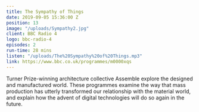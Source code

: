```yaml
---
title: The Sympathy of Things
date: 2019-09-05 15:36:00 Z
position: 13
image: "/uploads/Sympathy2.jpg"
client: BBC Radio 4
logo: bbc-radio-4
episodes: 2
run-time: 28 mins
listen: "/uploads/The%20Sympathy%20of%20Things.mp3"
link: https://www.bbc.co.uk/programmes/m0000xqs
---
```


Turner Prize-winning architecture collective Assemble explore the designed and manufactured world. These programmes examine the way that mass production has utterly transformed our relationship with the material world, and explain how the advent of digital technologies will do so again in the future.